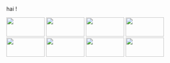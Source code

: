 hai !

<img src="https://i.pinimg.com/originals/78/50/2f/78502f6bbc9821ddab3c6b2be716aeca.gif" width="100" height="50"/> </div> <img src="https://i.pinimg.com/originals/a3/35/69/a335697e7692de7f68d6efad5c9735e9.gif" width="100" height="50"/> </div> <img src="https://i.pinimg.com/originals/89/7c/7b/897c7b46878eca7631d5f1e69722dedd.gif" width="100" height="50"/> </div> <img src="https://i.pinimg.com/originals/34/03/6c/34036cbec7cc1ec8681c0141cad12483.gif" width="100" height="50"/> </div> <img src="https://i.pinimg.com/564x/91/2d/12/912d127013da1618daf6da3ecacf194d.jpg" width="100" height="50"/> </div> <img src="https://i.pinimg.com/564x/a8/ea/82/a8ea82c81814dc9e7a60c2b2bae61d08.jpg" width="100" height="50"/> </div> <img src="https://i.pinimg.com/originals/2e/1e/38/2e1e3878c452d3be80ad91128554a596.gif" width="100" height="50"/> </div> <img src="https://i.pinimg.com/originals/24/40/8a/24408ade7bacc4d5078a6cbe678dabb3.gif" width="100" height="50"/> </div> 


